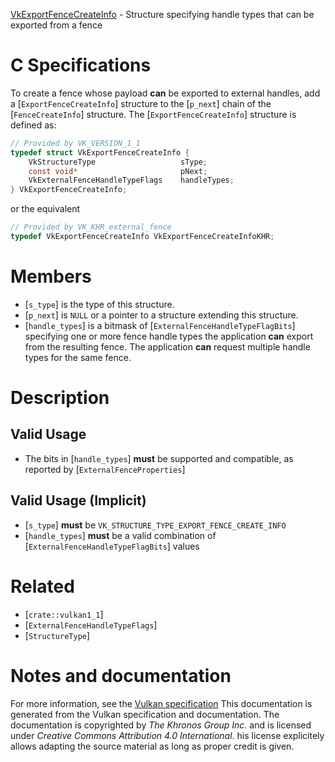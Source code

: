 [VkExportFenceCreateInfo](https://www.khronos.org/registry/vulkan/specs/1.3-extensions/man/html/VkExportFenceCreateInfo.html) - Structure specifying handle types that can be exported from a fence

# C Specifications
To create a fence whose payload  **can**  be exported to external handles, add a
[`ExportFenceCreateInfo`] structure to the [`p_next`] chain of the
[`FenceCreateInfo`] structure.
The [`ExportFenceCreateInfo`] structure is defined as:
```c
// Provided by VK_VERSION_1_1
typedef struct VkExportFenceCreateInfo {
    VkStructureType                   sType;
    const void*                       pNext;
    VkExternalFenceHandleTypeFlags    handleTypes;
} VkExportFenceCreateInfo;
```
or the equivalent
```c
// Provided by VK_KHR_external_fence
typedef VkExportFenceCreateInfo VkExportFenceCreateInfoKHR;
```

# Members
- [`s_type`] is the type of this structure.
- [`p_next`] is `NULL` or a pointer to a structure extending this structure.
- [`handle_types`] is a bitmask of [`ExternalFenceHandleTypeFlagBits`] specifying one or more fence handle types the application  **can**  export from the resulting fence. The application  **can**  request multiple handle types for the same fence.

# Description
## Valid Usage
-    The bits in [`handle_types`] **must**  be supported and compatible, as reported by [`ExternalFenceProperties`]

## Valid Usage (Implicit)
-  [`s_type`] **must**  be `VK_STRUCTURE_TYPE_EXPORT_FENCE_CREATE_INFO`
-  [`handle_types`] **must**  be a valid combination of [`ExternalFenceHandleTypeFlagBits`] values

# Related
- [`crate::vulkan1_1`]
- [`ExternalFenceHandleTypeFlags`]
- [`StructureType`]

# Notes and documentation
For more information, see the [Vulkan specification](https://www.khronos.org/registry/vulkan/specs/1.3-extensions/html/vkspec.html)
This documentation is generated from the Vulkan specification and documentation.
The documentation is copyrighted by *The Khronos Group Inc.* and is licensed under *Creative Commons Attribution 4.0 International*.
his license explicitely allows adapting the source material as long as proper credit is given.
        